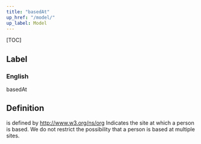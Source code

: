 ```yaml
---
title: "basedAt"
up_href: "/model/"
up_label: Model
---
```


[TOC]

## Label

### English
basedAt


## Definition
is defined by http://www.w3.org/ns/org Indicates the site at which a person is based. We do not restrict the possibility that a person is based at multiple sites. 


    
